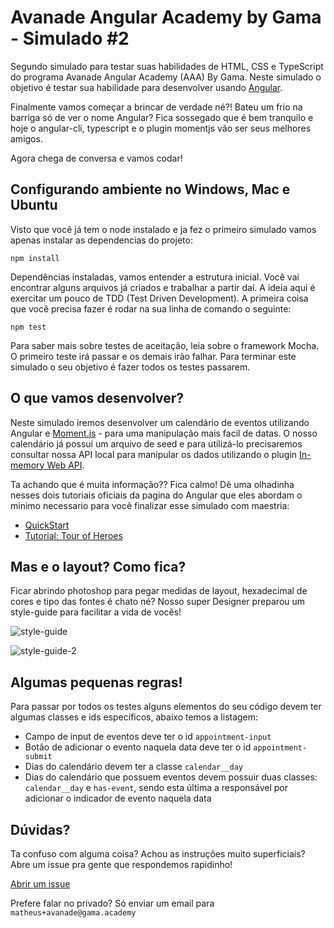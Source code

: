 # Avanade Angular Academy by Gama - Simulado #2

Segundo simulado para testar suas habilidades de HTML, CSS e TypeScript do programa Avanade Angular Academy (AAA) By Gama. Neste simulado o objetivo é testar sua habilidade para desenvolver usando [Angular](https://angular.io).

Finalmente vamos começar a brincar de verdade né?! Bateu um frio na barriga só de ver o nome Angular? Fica sossegado que é bem tranquilo e hoje o angular-cli, typescript e o plugin momentjs vão ser seus melhores amigos.

Agora chega de conversa e vamos codar!

## Configurando ambiente no Windows, Mac e Ubuntu

Visto que você já tem o node instalado e ja fez o primeiro simulado vamos apenas instalar as dependencias do projeto:
```
npm install
```
Dependências instaladas, vamos entender a estrutura inicial. Você vai encontrar alguns arquivos já criados e trabalhar a partir daí. A ideia aqui é exercitar um pouco de TDD (Test Driven Development). A primeira coisa que você precisa fazer é rodar na sua linha de comando o seguinte:
```
npm test
```
Para saber mais sobre testes de aceitação, leia sobre o framework Mocha. O primeiro teste irá passar e os demais irão falhar. Para terminar este simulado o seu objetivo é fazer todos os testes passarem.

## O que vamos desenvolver?

Neste simulado iremos desenvolver um calendário de eventos utilizando Angular e [Moment.js](https://momentjs.com/) - para uma manipulação mais facil de datas. O nosso calendário já possui um arquivo de seed e para utilizá-lo precisaremos consultar nossa API local para manipular os dados utilizando o plugin [In-memory Web API](https://github.com/angular/in-memory-web-api).

Ta achando que é muita informação?? Fica calmo! Dê uma olhadinha nesses dois tutoriais oficiais da pagina do Angular que eles abordam o minimo necessario para você finalizar esse simulado com maestria:

- [QuickStart](https://angular.io/guide/quickstart)
- [Tutorial: Tour of Heroes](https://angular.io/tutorial)

## Mas e o layout? Como fica?

Ficar abrindo photoshop para pegar medidas de layout, hexadecimal de cores e tipo das fontes é chato né? Nosso super Designer preparou um style-guide para facilitar a vida de vocês!

![style-guide](https://raw.githubusercontent.com/gamaacademy/gama-avanade-tryout02/master/images/readme-image-0.png)

![style-guide-2](https://raw.githubusercontent.com/gamaacademy/gama-avanade-tryout02/master/images/readme-image-1.jpg)

## Algumas pequenas regras!

Para passar por todos os testes alguns elementos do seu código devem ter algumas classes e ids específicos, abaixo temos a listagem:

- Campo de input de eventos deve ter o id `appointment-input`
- Botão de adicionar o evento naquela data deve ter o id `appointment-submit`
- Dias do calendário devem ter a classe `calendar__day`
- Dias do calendário que possuem eventos devem possuir duas classes: `calendar__day` e `has-event`, sendo esta última a responsável por adicionar o indicador de evento naquela data

## Dúvidas?

Ta confuso com alguma coisa? Achou as instruções muito superficiais? Abre um issue pra gente que respondemos rapidinho!

[Abrir um issue](https://github.com/gamaacademy/gama-avanade-tryout02/issues)

Prefere falar no privado? Só enviar um email para `matheus+avanade@gama.academy`